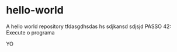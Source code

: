 # hello-world
A hello world repository
tfdasgdhsdas hs
sdjkansd
sdjsjd
PASSO 42:
Execute o programa

YO
